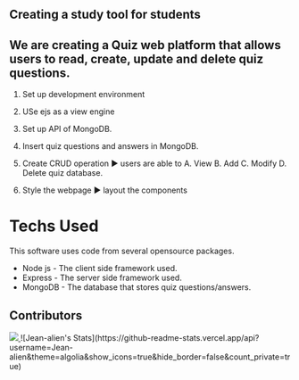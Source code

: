 ## Creating a study tool for students


## We are creating a Quiz web platform that allows users to read, create, update and delete quiz questions. 

1. Set up development environment 

2. USe ejs as a view engine

3. Set up API of MongoDB.

4. Insert quiz questions and answers in MongoDB. 

5. Create CRUD operation
▶ users are able to A. View B. Add C. Modify D. Delete quiz database. 

6. Style the webpage
▶ layout the components


# Techs Used
This software uses code from several opensource packages.

- Node js - The client side framework used.
- Express - The server side framework used.
- MongoDB - The database that stores quiz questions/answers.

## Contributors
<a href="https://github.com/Mel-Hart-coder/big-product-team2/graphs/contributors">
  <img src="https://contrib.rocks/image?repo=Mel-Hart-coder/big-product-team2" />
</a>
![Jean-alien's Stats](https://github-readme-stats.vercel.app/api?username=Jean-alien&theme=algolia&show_icons=true&hide_border=false&count_private=true)
